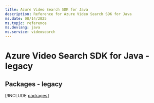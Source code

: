 ```yaml
---
title: Azure Video Search SDK for Java
description: Reference for Azure Video Search SDK for Java
ms.date: 08/14/2025
ms.topic: reference
ms.devlang: java
ms.service: videosearch
---
```

# Azure Video Search SDK for Java - legacy
## Packages - legacy
[!INCLUDE [packages](video-search-index.md)]